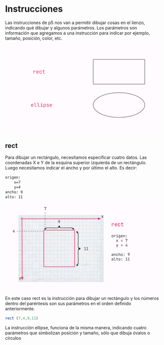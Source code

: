 # Instrucciones
Las instrucciones de p5 nos van a permitir dibujar cosas en el lienzo, indicando qué dibujar y algunos parámetros. Los parámetros son información que agregamos a una instrucción para indicar por ejemplo, tamaño, posición, color, etc.

![instrucciones](../images/instrucciones.png)

## rect
Para dibujar un rectángulo, necesitamos especificar cuatro datos. Las coordenadas X e Y de la esquina superior izquierda de un rectángulo. Luego necesitamos indicar el ancho y por último el alto. Es decir:
```
origen:
    x=7
    y=4
ancho: 9
alto: 11
```

![instrucciones_rect](../images/rect.png)

En este caso rect es la instrucción para dibujar un rectángulo y los números dentro del paréntesis son sus parámetros en el orden definido anteriormente.
```js
rect (7,4,9,11)
```
La instrucción ellipse, funciona de la misma manera, indicando cuatro parámetros que simbolizan posición y tamaño, sólo que dibuja óvalos o círculos
